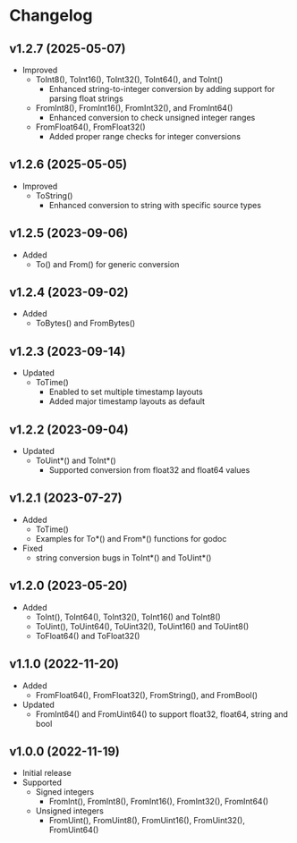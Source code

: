 # Changelog

## v1.2.7 (2025-05-07)
- Improved
  - ToInt8(), ToInt16(), ToInt32(), ToInt64(), and ToInt()
    - Enhanced string-to-integer conversion by adding support for parsing float strings
  - FromInt8(), FromInt16(), FromInt32(), and FromInt64()
    - Enhanced conversion to check unsigned integer ranges
  - FromFloat64(), FromFloat32()
    - Added proper range checks for integer conversions

## v1.2.6 (2025-05-05)
- Improved
  - ToString()
    - Enhanced conversion to string with specific source types

## v1.2.5 (2023-09-06)
- Added
  - To() and From() for generic conversion

## v1.2.4 (2023-09-02)
- Added
  - ToBytes() and FromBytes()

## v1.2.3 (2023-09-14)
- Updated 
  - ToTime()
    - Enabled to set multiple timestamp layouts
    - Added major timestamp layouts as default

## v1.2.2 (2023-09-04)
- Updated
  - ToUint*() and ToInt*()
    - Supported conversion from float32 and float64 values
 
## v1.2.1 (2023-07-27)
- Added
  - ToTime()
  - Examples for To*() and From*() functions for godoc
- Fixed
  -  string conversion bugs in ToInt*() and ToUint*()

## v1.2.0 (2023-05-20)
- Added 
  - ToInt(), ToInt64(), ToInt32(), ToInt16() and ToInt8()
  - ToUint(), ToUint64(), ToUint32(), ToUint16() and ToUint8()
  - ToFloat64() and ToFloat32()

## v1.1.0 (2022-11-20)
- Added
  - FromFloat64(), FromFloat32(), FromString(), and FromBool()
- Updated
  - FromInt64() and FromUint64() to support float32, float64, string and bool

## v1.0.0 (2022-11-19)
- Initial release  
- Supported
  - Signed integers
    - FromInt(), FromInt8(), FromInt16(), FromInt32(), FromInt64() 
  - Unsigned integers
    - FromUint(), FromUint8(), FromUint16(), FromUint32(), FromUint64() 
